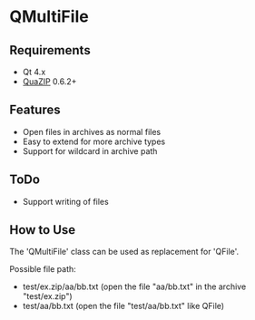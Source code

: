 # QMultiFile

## Requirements

* Qt 4.x
* [QuaZIP](http://quazip.sourceforge.net/) 0.6.2+  


## Features

* Open files in archives as normal files
* Easy to extend for more archive types
* Support for wildcard in archive path


## ToDo
* Support writing of files

## How to Use

The 'QMultiFile' class can be used as replacement for 'QFile'.

Possible file path:

* test/ex.zip/aa/bb.txt (open the file "aa/bb.txt" in the archive "test/ex.zip")
* test/aa/bb.txt (open the file "test/aa/bb.txt" like QFile)
